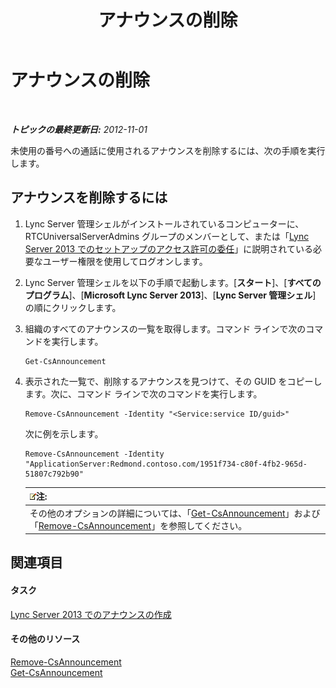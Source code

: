 ﻿---
title: アナウンスの削除
TOCTitle: アナウンスの削除
ms:assetid: 26ea7149-4470-4c22-9bab-8a4065aca44e
ms:mtpsurl: https://technet.microsoft.com/ja-jp/library/JJ687998(v=OCS.15)
ms:contentKeyID: 49886882
ms.date: 05/19/2016
mtps_version: v=OCS.15
ms.translationtype: HT
---

# アナウンスの削除

 

_**トピックの最終更新日:** 2012-11-01_

未使用の番号への通話に使用されるアナウンスを削除するには、次の手順を実行します。

## アナウンスを削除するには

1.  Lync Server 管理シェルがインストールされているコンピューターに、RTCUniversalServerAdmins グループのメンバーとして、または「[Lync Server 2013 でのセットアップのアクセス許可の委任](lync-server-2013-delegate-setup-permissions.md)」に説明されている必要なユーザー権限を使用してログオンします。

2.  Lync Server 管理シェルを以下の手順で起動します。\[**スタート**\]、\[**すべてのプログラム**\]、\[**Microsoft Lync Server 2013**\]、\[**Lync Server 管理シェル**\] の順にクリックします。

3.  組織のすべてのアナウンスの一覧を取得します。コマンド ラインで次のコマンドを実行します。
    
        Get-CsAnnouncement

4.  表示された一覧で、削除するアナウンスを見つけて、その GUID をコピーします。次に、コマンド ラインで次のコマンドを実行します。
    
        Remove-CsAnnouncement -Identity "<Service:service ID/guid>" 
    
    次に例を示します。
    
        Remove-CsAnnouncement -Identity "ApplicationServer:Redmond.contoso.com/1951f734-c80f-4fb2-965d-51807c792b90"
    
    <table>
    <thead>
    <tr class="header">
    <th><img src="images/Gg412781.note(OCS.15).gif" title="note" alt="note" />注:</th>
    </tr>
    </thead>
    <tbody>
    <tr class="odd">
    <td>その他のオプションの詳細については、「<a href="https://docs.microsoft.com/en-us/powershell/module/skype/Get-CsAnnouncement">Get-CsAnnouncement</a>」および「<a href="https://docs.microsoft.com/en-us/powershell/module/skype/Remove-CsAnnouncement">Remove-CsAnnouncement</a>」を参照してください。</td>
    </tr>
    </tbody>
    </table>


## 関連項目

#### タスク

[Lync Server 2013 でのアナウンスの作成](lync-server-2013-create-an-announcement.md)  

#### その他のリソース

[Remove-CsAnnouncement](https://docs.microsoft.com/en-us/powershell/module/skype/Remove-CsAnnouncement)  
[Get-CsAnnouncement](https://docs.microsoft.com/en-us/powershell/module/skype/Get-CsAnnouncement)

